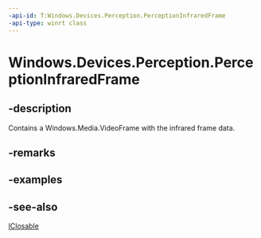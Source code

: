 ----api-id: T:Windows.Devices.Perception.PerceptionInfraredFrame
-api-type: winrt class
---<!-- Class syntax.public class PerceptionInfraredFrame : Windows.Devices.Perception.IPerceptionInfraredFrame, Windows.Foundation.IClosable--># Windows.Devices.Perception.PerceptionInfraredFrame## -descriptionContains a Windows.Media.VideoFrame with the infrared frame data.## -remarks## -examples## -see-also[IClosable](../windows.foundation/iclosable.md)